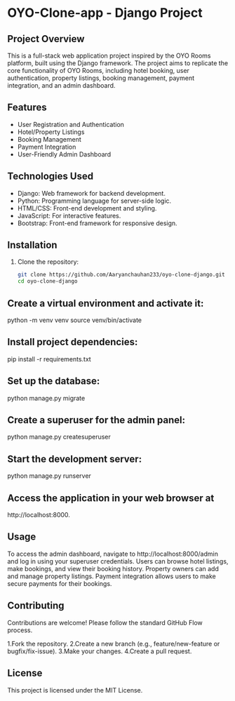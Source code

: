 
# OYO-Clone-app - Django Project

## Project Overview

This is a full-stack web application project inspired by the OYO Rooms platform, built using the Django framework. The project aims to replicate the core functionality of OYO Rooms, including hotel booking, user authentication, property listings, booking management, payment integration, and an admin dashboard.

## Features

- User Registration and Authentication
- Hotel/Property Listings
- Booking Management
- Payment Integration
- User-Friendly Admin Dashboard

## Technologies Used

- Django: Web framework for backend development.
- Python: Programming language for server-side logic.
- HTML/CSS: Front-end development and styling.
- JavaScript: For interactive features.
- Bootstrap: Front-end framework for responsive design.

## Installation

1. Clone the repository:

   ```bash
   git clone https://github.com/Aaryanchauhan233/oyo-clone-django.git
   cd oyo-clone-django

## Create a virtual environment and activate it:
python -m venv venv
source venv/bin/activate

## Install project dependencies:
pip install -r requirements.txt

## Set up the database:
python manage.py migrate

## Create a superuser for the admin panel:
python manage.py createsuperuser

## Start the development server:
python manage.py runserver

## Access the application in your web browser at
http://localhost:8000.

## Usage
To access the admin dashboard, navigate to http://localhost:8000/admin and log in using your superuser credentials.
Users can browse hotel listings, make bookings, and view their booking history.
Property owners can add and manage property listings.
Payment integration allows users to make secure payments for their bookings.

## Contributing
Contributions are welcome! Please follow the standard GitHub Flow process.

1.Fork the repository.
2.Create a new branch (e.g., feature/new-feature or bugfix/fix-issue).
3.Make your changes.
4.Create a pull request.

## License
This project is licensed under the MIT License.







